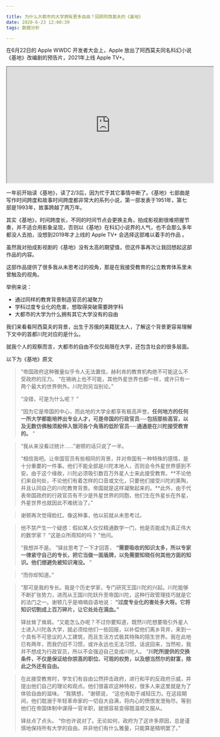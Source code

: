 ```yaml
---

title: 为什么大都市的大学拥有更多自由？回顾阿西莫夫的《基地》
date: 2020-6-23 12:00:39
tags: 数据分析

---
```


在6月22日的 Apple WWDC 开发者大会上，Apple 放出了阿西莫夫同名科幻小说《基地》改编剧的预告片，2021年上线 Apple TV+。


<iframe width="560" height="315"  src="https://v.qq.com/txp/iframe/player.html?vid=z3103ot6peg" allowFullScreen="true"></iframe>

一年前开始读《基地》，读了2/3后，因为忙于其它事情中断了。《基地》七部曲是写作时间跨度和故事时间跨度都非常大的系列小说，第一部发表于1951年，第七部是1993年，故事跨越了两万年。

其实《基地》，时间跨度长，不同的时间节点会更换主角，拍成影视剧很难把握节奏，并不适合用影象呈现，否则以《基地》在科幻小说界的人气，也不会那么多年都没人去拍，没想到2019年才上线的 Apple TV+ 会选择这部难以着手的作品 。

虽然我对拍成影视剧的《基地》没有太高的期望值，但这件事再次让我回想起这部作品的内容。

这部作品提供了很多我从未思考过的视角，那是在我接受教育的公立教育体系里未曾触及的视角。



举例来说：

- 通过同样的教育背景制造官员的凝聚力
- 学科过度专业化的危害，想取得突破需要跨学科
- 大都市的大学为什么拥有其它大学没有的自由



我们来看看阿西莫夫的背景，出生于苏俄的美籍犹太人，了解这个背景更容易理解下文中的首都川陀对应的是什么。

就我个人的观察而言，大都市的自由不仅仅局限在大学，还包含社会的很多层面。

以下为《基地》原文



> “帝国政府这种雅量似乎令人无法置信，赫利肯的教育机构绝不可能这么不受政府的压力。 “在锡纳上也不可能，其他外星世界也都一样，或许只有一两个最大的世界例外。川陀则另当别论。”
>
>  “没错，可是为什么呢？ ”
>
> “因为它是帝国的中心，而此地的大学全都享有极高声誉。**任何地方的任何一所大学都能培养出专业人才，可是帝国的行政官员──包括那些高官，以及无数仿佛触须般伸入银河各个角落的低阶官员──通通是在川陀接受教育的。** ”

> “我从来没看过统计……”谢顿的话只说了一半。
>
>  “相信我吧。让帝国官员有些相同的背景，并对帝国有一种特殊的感情，是十分重要的一件事。他们不能全部是川陀本地人，否则会令外星世界感到不安。由于这个缘故，川陀必须吸引数百万外星人士来此接受教育。**不论他们来自何处，不论他们有着怎样的口音或文化，只要他们接受川陀的熏陶，并且认同自己的川陀教育背景。帝国就是这样凝聚起来的。**此外，由于代表帝国政府的行政官员有不少是外星世界的同胞，他们生在外星长在外星，外星世界也就因此不难统治了。”

> 谢顿再次觉得脸红。像这种事，他以前就从未思考过。

> 他不禁产生一个疑惑：假如某人仅仅精通数学一门，他是否能成为真正伟大的数学家？ “这是众所周知的吗？ ”他问。 
>
> “我想并不是。 ”铎丝思考了一下才回答， **“需要吸收的知识太多，所以专家一律紧守自己的专长，把它当做一面盾牌，以免需要知晓任何其他方面的知识。他们想避免被知识淹没。** ”

> “而你却知道。” 

> “那可是我的专长。我是个历史学家，专门研究王国川陀的兴起。川陀能够不断扩张势力，进而从王国川陀跃升至帝国川陀，这种行政管理技巧就是它的法门之一。谢顿几乎是喃喃自语地说： **“过度专业化的害处多大呀。它将知识切割成上百万碎片，让它处处在滴血。”**
>
> 铎丝耸了耸肩。“又能怎么办呢？不过你要知道，既然川陀想要吸引外星人士进入川陀各大学，就必须给他们一些回报，以补偿他们离乡背井，来到一个具有不可思议的人工建筑，而且生活方式极其特殊的陌生世界。我在此地已有两年，而我仍旧不习惯，或许永远也无法习惯。话说回来，当然啦，我并不想成为行政官员，所以不会强迫自己变成川陀人。 “**川陀所提供的交换条件，不仅是保证给你崇高的职位、可观的权势，以及想当然尔的财富，除此之外还有自由。**

> 在此接受教育时，学生们有自由公然抨击政府，进行和平的反政府示威，并提出他们自己的理论和观点。他们很喜欢这种特权，很多人来这里就是为了体验自由的滋味。 “我猜想， ”谢顿说， “这也有助于减轻压力。在这段期间，他们耽溺于年轻革命家的一切自大自满，将内心的愤恨发泄殆尽。等到他们在帝国体制中谋得一官半职，就很容易变得既温顺又服从。
>
> 铎丝点了点头。 “你也许说对了。无论如何，政府为了这许多原因，总是谨慎地保持所有大学的自由。并非他们有什么雅量，只能算是精明罢了。”